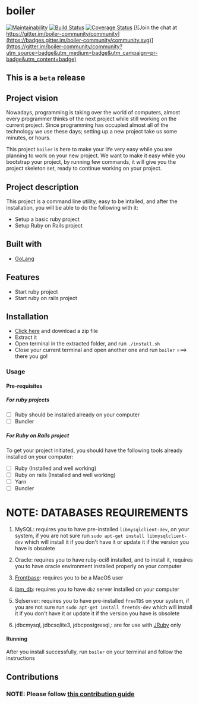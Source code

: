 # boiler
[![Maintainability](https://api.codeclimate.com/v1/badges/0ef5f6e9398a22c4b5ee/maintainability)](https://codeclimate.com/github/descholar-ceo/boiler/maintainability) [![Build Status](https://travis-ci.org/descholar-ceo/boiler.svg?branch=develop)](https://travis-ci.org/descholar-ceo/boiler)  [![Coverage Status](https://coveralls.io/repos/github/descholar-ceo/boiler/badge.svg?branch=develop)](https://coveralls.io/github/descholar-ceo/boiler?branch=develop) [![Join the chat at https://gitter.im/boiler-community/community](https://badges.gitter.im/boiler-community/community.svg)](https://gitter.im/boiler-community/community?utm_source=badge&utm_medium=badge&utm_campaign=pr-badge&utm_content=badge)

## This is a `beta` release

## Project vision
Nowadays, programming is taking over the world of computers, almost every programmer thinks of the next project while still working on the current project. Since programming has occupied almost all of the technology we use these days; setting up a new project take us some minutes, or hours.

This project `boiler` is here to make your life very easy while you are planning to work on your new project. We want to make it easy while you bootstrap your project, by running few commands, it will give you the project skeleton set, ready to continue working on your project.

## Project description

This project is a command line utility, easy to be intalled, and after the installation, you will be able to do the following with it:
- Setup a basic ruby project
- Setup Ruby on Rails project

## Built with
- [GoLang](https://golang.org/)

## Features
- Start ruby project
- Start ruby on rails project

## Installation
- [Click here](https://github.com/descholar-ceo/boiler/releases/tag/v1.0.0-beta.3) and download a zip file
- Extract it
- Open terminal in the extracted folder, and run `./install.sh`
- Close your current terminal and open another one and run `boiler` ===> there you go!

### Usage
#### Pre-requisites
##### For ruby projects
- [ ] Ruby should be installed already on your computer
- [ ] Bundler

##### For Ruby on Rails project
To get your project initiated, you should have the following tools already installed on your computer:
- [ ] Ruby (Installed and well working)
- [ ] Ruby on rails (Installed and well working)
- [ ] Yarn
- [ ] Bundler

 # NOTE: DATABASES REQUIREMENTS
1. MySQL: requires you to have pre-installed `libmysqlclient-dev`, on your system, if you are not sure run `sudo apt-get install libmysqlclient-dev` which will install it if you don't have it or update it if the version you have is obsolete

1. Oracle: requires you to have ruby-oci8 installed, and to install it, requires you to have oracle environment installed properly on your computer

1. [Frontbase](http://www.frontbase.com/cgi-bin/WebObjects/FBWebSite): requires you to be a MacOS user

1. [ibm_db](https://www.ibm.com/support/knowledgecenter/hr/SSEPGG_9.7.0/com.ibm.db2.luw.qb.server.doc/doc/t0008875.html): requires you to have `db2` server installed on your computer

1. Sqlserver: requires you to have pre-installed `freeTDS` on your system, 
if you are not sure run `sudo apt-get install freetds-dev` which will install it if you don't have it or update it if the version you have is obsolete

1. jdbcmysql, jdbcsqlite3, jdbcpostgresql,: are for use with [JRuby](https://www.jruby.org/) only

#### Running
After you install successfully, run `boiler` on your terminal and follow the instructions

## Contributions
### NOTE: Please follow [this contribution guide](https://github.com/descholar-ceo/boiler/blob/make-a-new-release/CONTRIBUTING.md)
